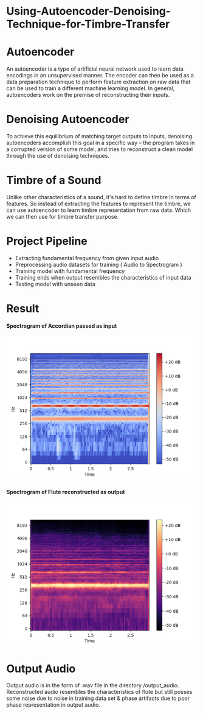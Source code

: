 # Using-Autoencoder-Denoising-Technique-for-Timbre-Transfer



# Autoencoder
An autoencoder is a type of artificial neural network used to learn data encodings in an unsupervised manner.
The encoder can then be used as a data preparation technique to perform feature extraction on raw data that can be used to train a different machine learning model.
In general, autoencoders work on the premise of reconstructing their inputs.

# Denoising Autoencoder
To achieve this equilibrium of matching target outputs to inputs, denoising autoencoders accomplish this goal in a specific way – the program takes in a corrupted version of some model, and tries to reconstruct a clean model through the use of denoising techniques.

# Timbre of a Sound
Unlike other characteristics of a sound, it's hard to define timbre in terms of features. So instead of extracting the features to represent the timbre, we can use autoencoder to learn timbre representation from raw data. Which we can then use for timbre transfer purpose.


# Project Pipeline


* Extracting fundamental frequency from given input audio
* Preprocessing audio datasets for training ( Audio to Spectrogram )
* Training model with fundamental frequency
* Training ends when output resembles the characteristics of input data
* Testing model with unseen data


# Result
#### Spectrogram of Accordian passed as input
![Original Spectrogram of Accordian](/output_audio/original.png)

#### Spectrogram of Flute reconstructed as output
![Generated Spectrogram of Flute](/output_audio/generated.png)


# Output Audio
Output audio is in the form of .wav file in the directory /output_audio. Reconstructed audio resembles the characteristics of flute but still posses some noise due to noise in training data set & phase artifacts due to poor phase representation in output audio.


